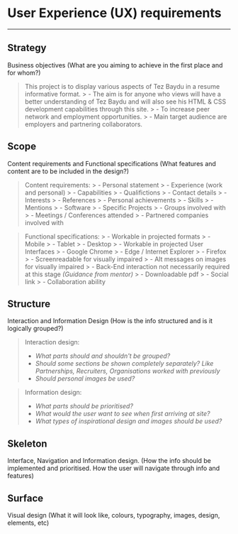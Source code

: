 # User Experience (UX) requirements

---

## Strategy
Business objectives (What are you aiming to achieve in the first place and for whom?)
  > This project is to display various aspects of Tez Baydu in a resume informative format.
    > - The aim is for anyone who views will have a better understanding of Tez Baydu and will also see his HTML & CSS development capabilities through this site.
    > - To increase peer network and employment opportunities.
    > - Main target audience are employers and partnering collaborators.



## Scope  
Content requirements and Functional specifications (What features and content are to be included in the design?)
 > Content requirements:
    > - Personal statement
    > - Experience (work and personal)
    > - Capabilities
    > - Qualifictions
    > - Contact details
    > - Interests
    > - References
    > - Personal achievements
    > - Skills
    > - Mentions
    > - Software
    > - Specific Projects
    > - Groups involved with
    > - Meetings / Conferences attended
    > - Partnered companies involved with
     
   
 > Functional specifications:
    > - Workable in projected formats
        >   - Mobile
        >   - Tablet
        >   - Desktop
    > - Workable in projected User Interfaces
        >   - Google Chrome
        >   - Edge / Internet Explorer
        >   - Firefox
    > - Screenreadable for visually impaired
    > - Alt messages on images for visually impaired
    > - Back-End interaction not necessarily required at this stage *(Guidance from mentor)*
    > - Downloadable pdf
    > - Social link
    > - Collaboration ability

    

## Structure
Interaction and Information Design (How is the info structured and is it logically grouped?)

 > Interaction design:
 > * *What parts should and shouldn't be grouped?*
 > * *Should some sections be shown completely separately? Like Partnerships, Recruiters, Organisations worked with previously*
 > * *Should personal images be used?*

 > Information design:
 > * *What parts should be prioritised?*
 > * *What would the user want to see when first arriving at site?*
 > * *What types of inspirational design and images should be used?*


## Skeleton
Interface, Navigation and Information design. (How the info should be implemented and prioritised. How the user will navigate through info and features) 

## Surface 
Visual design (What it will look like, colours, typography, images, design, elements, etc)
